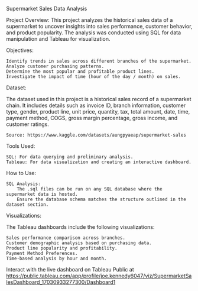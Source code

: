 Supermarket Sales Data Analysis

Project Overview:
This project analyzes the historical sales data of a supermarket to uncover insights into sales performance, customer behavior, and product popularity. The analysis was conducted using SQL for data manipulation and Tableau for visualization.

Objectives:

    Identify trends in sales across different branches of the supermarket.
    Analyze customer purchasing patterns.
    Determine the most popular and profitable product lines.
    Investigate the impact of time (hour of the day / month) on sales.

Dataset:

The dataset used in this project is a historical sales record of a supermarket chain.
It includes details such as invoice ID, branch information, customer type, gender, product line, unit price, quantity, tax, total amount, date, time, payment method, COGS, gross margin percentage, gross income, and customer ratings.

    Source: https://www.kaggle.com/datasets/aungpyaeap/supermarket-sales

Tools Used:

    SQL: For data querying and preliminary analysis.
    Tableau: For data visualization and creating an interactive dashboard.

How to Use:

    SQL Analysis:
        The .sql files can be run on any SQL database where the supermarket data is hosted.
        Ensure the database schema matches the structure outlined in the dataset section.


Visualizations:

The Tableau dashboards include the following visualizations:

    Sales performance comparison across branches.
    Customer demographic analysis based on purchasing data.
    Product line popularity and profitability.
    Payment Method Preferences.
    Time-based analysis by hour and month.

Interact with the live dashboard on Tableau Public at https://public.tableau.com/app/profile/joe.kennedy6047/viz/SupermarketSalesDashboard_17030933277300/Dashboard1

